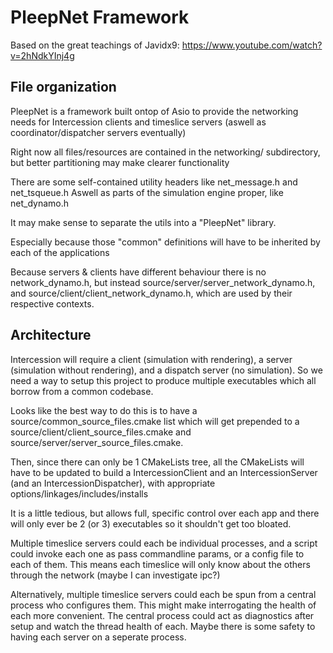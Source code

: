 # PleepNet Framework

Based on the great teachings of Javidx9:
https://www.youtube.com/watch?v=2hNdkYInj4g

## File organization
PleepNet is a framework built ontop of Asio to provide the networking needs for Intercession
clients and timeslice servers (aswell as coordinator/dispatcher servers eventually)

Right now all files/resources are contained in the networking/ subdirectory, but better
partitioning may make clearer functionality

There are some self-contained utility headers like net_message.h and net_tsqueue.h
Aswell as parts of the simulation engine proper, like net_dynamo.h

It may make sense to separate the utils into a "PleepNet" library.

Especially because those "common" definitions will have to be inherited by each of the applications

Because servers & clients have different behaviour there is no network_dynamo.h, but instead source/server/server_network_dynamo.h, and source/client/client_network_dynamo.h, which are used by their respective contexts.

## Architecture
Intercession will require a client (simulation with rendering), a server (simulation without rendering), and a dispatch server (no simulation). So we need a way to setup this project to produce multiple executables which all borrow from a common codebase.

Looks like the best way to do this is to have a source/common_source_files.cmake list
which will get prepended to a source/client/client_source_files.cmake and source/server/server_source_files.cmake.

Then, since there can only be 1 CMakeLists tree, all the CMakeLists will have to be updated to
build a IntercessionClient and an IntercessionServer (and an IntercessionDispatcher),
with appropriate options/linkages/includes/installs

It is a little tedious, but allows full, specific control over each app and there will 
only ever be 2 (or 3) executables so it shouldn't get too bloated.

Multiple timeslice servers could each be individual processes, and a script could invoke each one as pass commandline params, or a config file to each of them. This means each timeslice will only know about the others through the network (maybe I can investigate ipc?)

Alternatively, multiple timeslice servers could each be spun from a central process who configures them. This might make interrogating the health of each more convenient. The central process could act as diagnostics after setup and watch the thread health of each.
Maybe there is some safety to having each server on a seperate process. 